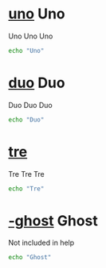 # [uno]() Uno

Uno Uno Uno

```bash
echo "Uno"
```

# [duo]() Duo

Duo Duo Duo

```bash
echo "Duo"
```

# [tre]()

Tre Tre Tre

```bash
echo "Tre"
```

# [-ghost]() Ghost

Not included in help

```bash
echo "Ghost"
```
